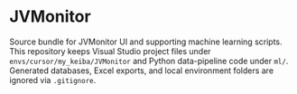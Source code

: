 # JVMonitor

Source bundle for JVMonitor UI and supporting machine learning scripts. This repository keeps Visual Studio project files under `envs/cursor/my_keiba/JVMonitor` and Python data-pipeline code under `ml/`. Generated databases, Excel exports, and local environment folders are ignored via `.gitignore`.

